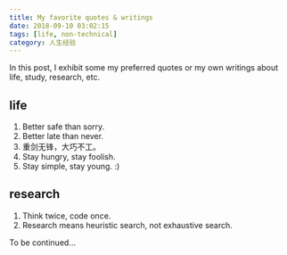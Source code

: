 ```yaml
---
title: My favorite quotes & writings
date: 2018-09-10 03:02:15
tags: [life, non-technical]
category: 人生经验
---
```


In this post, I exhibit some my preferred quotes or my own writings about life, study, research, etc.

## life
1. Better safe than sorry.
2. Better late than never.
3. 重剑无锋，大巧不工。
4. Stay hungry, stay foolish.
5. Stay simple, stay young. :)

## research
1. Think twice, code once.
2. Research means heuristic search, not exhaustive search.

To be continued...